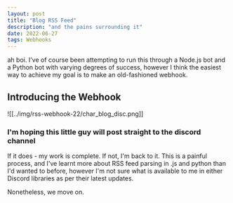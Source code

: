 ```yaml
---
layout: post
title: "Blog RSS Feed"
description: "and the pains surrounding it"
date: 2022-06-27
tags: Webhooks
---
```


ah boi. I've of course been attempting to run this through a Node.js bot and a Python bot 
with varying degrees of success, however I think the easiest way to achieve my goal is to make
an old-fashioned webhook.


## Introducing the Webhook
![[../img/rss-webhook-22/char_blog_disc.png]]

### I'm hoping this little guy will post straight to the discord channel
If it does - my work is complete. If not, I'm back to it. This is a painful
process, and I've learnt more about RSS feed parsing in .js and
python than I'd wanted to before, however I'm not sure what is available to me
in either Discord libraries as per their latest updates.

Nonetheless, we move on.